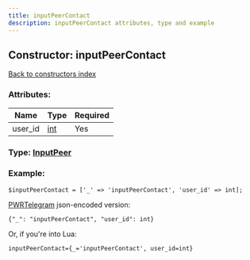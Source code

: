 ```yaml
---
title: inputPeerContact
description: inputPeerContact attributes, type and example
---
```

## Constructor: inputPeerContact  
[Back to constructors index](index.md)



### Attributes:

| Name     |    Type       | Required |
|----------|---------------|----------|
|user\_id|[int](../types/int.md) | Yes|



### Type: [InputPeer](../types/InputPeer.md)


### Example:

```
$inputPeerContact = ['_' => 'inputPeerContact', 'user_id' => int];
```  

[PWRTelegram](https://pwrtelegram.xyz) json-encoded version:

```
{"_": "inputPeerContact", "user_id": int}
```


Or, if you're into Lua:  


```
inputPeerContact={_='inputPeerContact', user_id=int}

```



